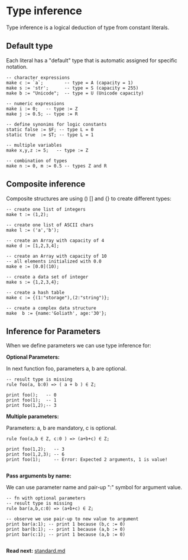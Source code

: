 # Type inference

Type inference is a logical deduction of type from constant literals.

## Default type
Each literal has a "default" type that is automatic assigned for specific notation.

```
-- character expressions
make c := `a`;        -- type = A (capacity = 1)
make s := 'str';      -- type = S (capacity = 255)
make b := "Unicode";  -- type = U (Unicode capacity)

-- numeric expressions
make i := 0;   -- type := Z
make j := 0.5; -- type := R

-- define synonims for logic constants
static false := $F; -- type L = 0
static true  := $T; -- type L = 1

-- multiple variables
make x,y,z := 5;   -- type := Z

-- combination of types
make n := 0, m := 0.5 -- types Z and R
```

## Composite inference

Composite structures are using () [] and {} to create different types:

```
-- create one list of integers
make t := (1,2); 

-- create one list of ASCII chars
make l := ('a','b');

-- create an Array with capacity of 4
make d := [1,2,3,4];

-- create an Array with capacity of 10
-- all elements initialized with 0.0
make e := [0.0](10);

-- create a data set of integer
make s := {1,2,3,4};

-- create a hash table
make c := {(1:"storage"),(2:"string")};

-- create a complex data structure
make  b := {name:'Goliath', age:'30'};

```

## Inference for Parameters
When we define parameters we can use type inference for: 

**Optional Parameters:**

In next function foo, parameters a, b are optional.

```
-- result type is missing
rule foo(a, b:0) => ( a + b ) ∈ Z; 
                                  
print foo();   -- 0               
print foo(1);  -- 1
print foo(1,2);-- 3
```

**Multiple parameters:**

Parameters: a, b are mandatory, c is optional.

```
rule foo(a,b ∈ Z, c:0 ) => (a+b+c) ∈ Z;

print foo(1,2);   -- 3
print foo(1,2,3); -- 6
print foo(1);     -- Error: Expected 2 arguments, 1 is value!

```

**Pass arguments by name:**

We can use parameter name and pair-up ":" symbol for argument value.

```
-- fn with optional parameters
-- result type is missing
rule bar(a,b,c:0) => (a+b+c) ∈ Z;

-- observe we use pair-up to new value to argument
print bar(a:1); -- print 1 because (b,c := 0) 
print bar(b:1); -- print 1 because (a,b := 0) 
print bar(c:1); -- print 1 because (a,b := 0) 

```

**Read next:** [standard.md](standard.md)